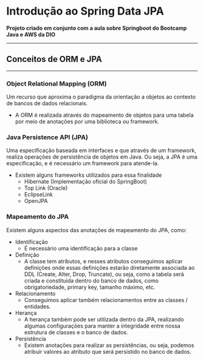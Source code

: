 # Introdução ao Spring Data JPA
**Projeto criado em conjunto com a aula sobre Springboot do Bootcamp Java e AWS da DIO**
- - -

## Conceitos de ORM e JPA
- - -
### Object Relational Mapping (ORM)
Um recurso que aproxima o paradigma da orientação a objetos ao contexto de bancos
de dados relacionais.

- A ORM é realizada através do mapeamento de objetos para uma tabela por meio de
anotações por uma biblioteca ou framework.

### Java Persistence API (JPA)
Uma especificação baseada em interfaces e que através de um framework, realiza
operações de persistência de objetos em Java. Ou seja, a JPA é uma especificação, 
e é necessário um framework para atende-la.
- Existem alguns frameworks utilizados para essa finalidade
  - Hibernate (Implementação oficial do SpringBoot)
  - Top Link (Oracle)
  - EclipseLink
  - OpenJPA

### Mapeamento do JPA
Existem alguns aspectos das anotações de mapeamento do JPA, como:

- Identificação
  - É necessário uma identificação para a classe
- Definição
  - A classe tem atributos, e nesses atributos conseguimos aplicar definições
onde essas definições estarão diretamente associada ao DDL (Create, Alter, Drop, Truncate),
ou seja, como a tabela será criada e constituida dentro do banco de dados, como obrigatoriedade, primary key,
tamanho máximo, etc.
- Relacionamento
  - Conseguimos aplicar também relacionamentos entre as classes / entidades.
- Herança
  - A herança também pode ser utilizada dentro da JPA, realizando algumas configurações para manter
a integridade entre nossa estrutura de classes e o banco de dados.
- Persistência
  - Existem anotações para realizar as persistências, ou seja, podemos atribuir valores ao atributo que será persistido
no banco de dados.


